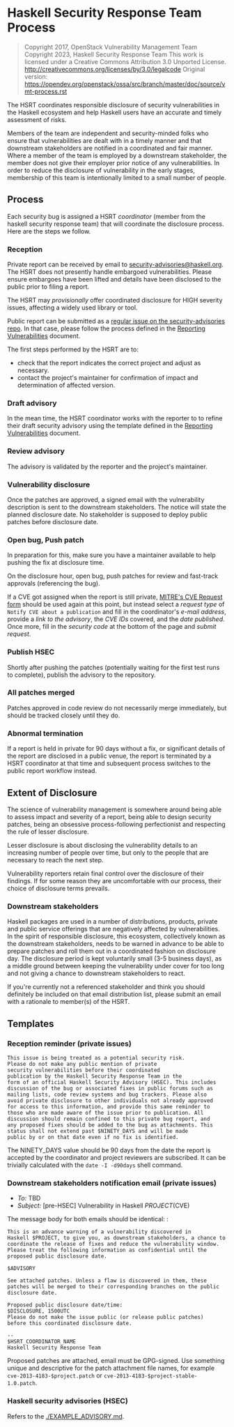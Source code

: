 # Haskell Security Response Team Process

> Copyright 2017, OpenStack Vulnerability Management Team
> Copyright 2023, Haskell Security Response Team
> This work is licensed under a Creative Commons Attribution 3.0 Unported License.
>   http://creativecommons.org/licenses/by/3.0/legalcode
> Original version: https://opendev.org/openstack/ossa/src/branch/master/doc/source/vmt-process.rst

The HSRT coordinates responsible disclosure of security vulnerabilities in
the Haskell ecosystem and help Haskell users have an accurate and timely
assessment of risks.

Members of the team are independent and security-minded folks who ensure
that vulnerabilities are dealt with in a timely manner and that
downstream stakeholders are notified in a coordinated and fair manner.
Where a member of the team is employed by a downstream stakeholder, the
member does not give their employer prior notice of any vulnerabilities.
In order to reduce the disclosure of vulnerability in the early stages,
membership of this team is intentionally limited to a small number of
people.

## Process

Each security bug is assigned a HSRT *coordinator* (member from the
haskell security response team) that will coordinate the
disclosure process. Here are the steps we follow.

### Reception

Private report can be received by email to [security-advisories@haskell.org](mailto:security-advisories@haskell.org).
The HSRT does not presently handle embargoed vulnerabilities.
Please ensure embargoes have been lifted and details have been disclosed to the public prior to filing a report.

The HSRT may *provisionally* offer coordinated disclosure for
HIGH severity issues, affecting a widely used library or tool.

Public report can be submitted as a [regular issue on the security-advisories repo](https://github.com/haskell/security-advisories/issues).
In that case, please follow the process defined in
the [Reporting Vulnerabilities](./CONTRIBUTING.md) document.

The first steps performed by the HSRT are to:

-   check that the report indicates the correct project and adjust as
    necessary.
-   contact the project's maintainer for confirmation
    of impact and determination of affected version.

### Draft advisory

In the mean time, the HSRT coordinator works with the reporter to
to refine their draft security advisory using the template defined
in the [Reporting Vulnerabilities](./CONTRIBUTING.md) document.

### Review advisory

The advisory is validated by the reporter and the project's maintainer.

### Vulnerability disclosure

Once the patches are approved, a signed email
with the vulnerability description is sent to the downstream
stakeholders. The notice will state the planned disclosure date.
No stakeholder is supposed to deploy public patches before
disclosure date.

### Open bug, Push patch

In preparation for this, make sure you have a maintainer available to
help pushing the fix at disclosure time.

On the disclosure hour, open bug, push patches for review and
fast-track approvals (referencing the bug).

If a CVE got assigned when the report is still private,
[MITRE's CVE Request form](https://cveform.mitre.org/) should be used
again at this point, but instead select a *request type* of
`Notify CVE about a publication` and fill in the coordinator's *e-mail
address*, provide a *link to the advisory*, the *CVE IDs* covered, and
the *date published*. Once more, fill in the
*security code* at the bottom of the page and *submit request*.

### Publish HSEC

Shortly after pushing the patches (potentially waiting for the first
test runs to complete), publish the advisory to the repository.

### All patches merged

Patches approved in code review do not necessarily merge immediately,
but should be tracked closely until they do.

### Abnormal termination

If a report is held in private for 90 days without a fix, or significant
details of the report are disclosed in a public venue, the report is
terminated by a HSRT coordinator at that time and subsequent process
switches to the public report workflow instead.

## Extent of Disclosure

The science of vulnerability management is somewhere around being able
to assess impact and severity of a report, being able to design security
patches, being an obsessive process-following perfectionist and
respecting the rule of lesser disclosure.

Lesser disclosure is about disclosing the vulnerability details to an
increasing number of people over time, but only to the people that are
necessary to reach the next step.

Vulnerability reporters retain final control over the disclosure of
their findings. If for some reason they are uncomfortable with our
process, their choice of disclosure terms prevails.

### Downstream stakeholders

Haskell packages are used in a number of distributions,
products, private and public service offerings that are negatively
affected by vulnerabilities. In the spirit of responsible disclosure,
this ecosystem, collectively known as the downstream stakeholders, needs
to be warned in advance to be able to prepare patches and roll them out
in a coordinated fashion on disclosure day. The disclosure period is kept
voluntarily small (3-5 business days), as a middle ground between
keeping the vulnerability under cover for too long and not giving a
chance to downstream stakeholders to react.

If you're currently not a referenced stakeholder and think you should
definitely be included on that email distribution list, please submit an
email with a rationale to member(s) of the HSRT.

## Templates

### Reception reminder (private issues)

    This issue is being treated as a potential security risk.
    Please do not make any public mention of private
    security vulnerabilities before their coordinated
    publication by the Haskell Security Response Team in the
    form of an official Haskell Security Advisory (HSEC). This includes
    discussion of the bug or associated fixes in public forums such as
    mailing lists, code review systems and bug trackers. Please also
    avoid private disclosure to other individuals not already approved
    for access to this information, and provide this same reminder to
    those who are made aware of the issue prior to publication. All
    discussion should remain confined to this private bug report, and
    any proposed fixes should be added to the bug as attachments. This
    status shall not extend past $NINETY_DAYS and will be made
    public by or on that date even if no fix is identified.

The NINETY_DAYS value should be 90 days from the date the report is
accepted by the coordinator and project reviewers are subscribed. It can
be trivially calculated with the `date -I -d90days` shell command.

### Downstream stakeholders notification email (private issues)

-   *To:* TBD
-   *Subject:* [pre-HSEC] Vulnerability in Haskell $PROJECT ($CVE)

The message body for both emails should be identical: :

    This is an advance warning of a vulnerability discovered in
    Haskell $PROJECT, to give you, as downstream stakeholders, a chance to
    coordinate the release of fixes and reduce the vulnerability window.
    Please treat the following information as confidential until the
    proposed public disclosure date.

    $ADVISORY

    See attached patches. Unless a flaw is discovered in them, these
    patches will be merged to their corresponding branches on the public
    disclosure date.

    Proposed public disclosure date/time:
    $DISCLOSURE, 1500UTC
    Please do not make the issue public (or release public patches)
    before this coordinated disclosure date.

    --
    $HSRT_COORDINATOR_NAME
    Haskell Security Response Team

Proposed patches are attached, email must be GPG-signed. Use something
unique and descriptive for the patch attachment file names, for example
`cve-2013-4183-$project.patch` or
`cve-2013-4183-$project-stable-1.0.patch`.

### Haskell security advisories (HSEC)

Refers to the [./EXAMPLE_ADVISORY.md](./EXAMPLE_ADVISORY.md).
